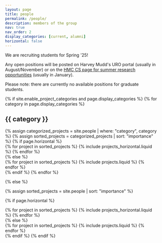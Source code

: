 ```yaml
---
layout: page
title: people
permalink: /people/
description: members of the group
nav: true
nav_order: 2
display_categories: [current, alumni]
horizontal: false
---
```

<div class="alert alert-success" role="alert">
  We are recruiting students for Spring '25!
</div>

Any open positions will be posted on Harvey Mudd's URO portal (usually in August/November) or on the [HMC CS page for summer research opportunities](https://www.hmc.edu/cs/research/reu/) (usually in January).

Please note: there are currently no available positions for graduate students.

<!-- pages/projects.md -->
<div class="projects">
{% if site.enable_project_categories and page.display_categories %}
  <!-- Display categorized projects -->
  {% for category in page.display_categories %}
  <!-- <a id="{{ category }}" href=".#{{ category }}"> -->
    <h2 class="category">{{ category }}</h2>
  <!-- </a> -->
  {% assign categorized_projects = site.people | where: "category", category %}
  {% assign sorted_projects = categorized_projects | sort: "importance" %}
  <!-- Generate cards for each project -->
  {% if page.horizontal %}
  <div class="container">
    <div class="row row-cols-1 row-cols-md-2">
    {% for project in sorted_projects %}
      {% include projects_horizontal.liquid %}
    {% endfor %}
    </div>
  </div>
  {% else %}
  <div class="row row-cols-1 row-cols-md-3">
    {% for project in sorted_projects %}
      {% include projects.liquid %}
    {% endfor %}
  </div>
  {% endif %}
  {% endfor %}

{% else %}

<!-- Display projects without categories -->

{% assign sorted_projects = site.people | sort: "importance" %}

  <!-- Generate cards for each project -->

{% if page.horizontal %}

  <div class="container">
    <div class="row row-cols-1 row-cols-md-2">
    {% for project in sorted_projects %}
      {% include projects_horizontal.liquid %}
    {% endfor %}
    </div>
  </div>
  {% else %}
  <div class="row row-cols-1 row-cols-md-3">
    {% for project in sorted_projects %}
      {% include projects.liquid %}
    {% endfor %}
  </div>
  {% endif %}
{% endif %}
</div>

